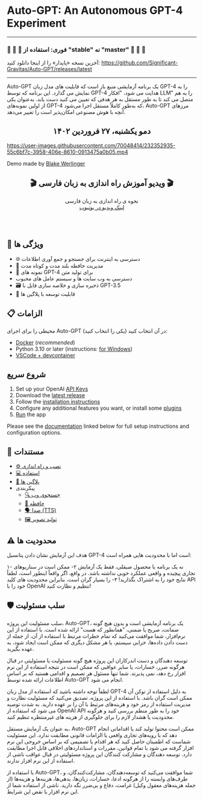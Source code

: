 # Auto-GPT: An Autonomous GPT-4 Experiment


<hr/>

### 🔴 🔴 🔴 فوری: استفاده از "stable" نه "master" 🔴 🔴 🔴

آخرین نسخه «پایدار» را از اینجا دانلود کنید:
https://github.com/Significant-Gravitas/Auto-GPT/releases/latest

<hr/>


Auto-GPT یک برنامه آزمایشی منبع باز است که قابلیت های مدل زبان GPT-4 را به نمایش می گذارد. این برنامه که توسط GPT-4 هدایت می شود، "افکار LLM" را به هم متصل می کند تا به طور مستقل به هر هدفی که تعیین می کنید دست یابد. به‌عنوان یکی از اولین نمونه‌های GPT-4 که به‌طور کاملاً مستقل اجرا می‌شود، Auto-GPT مرزهای آنچه با هوش مصنوعی امکان‌پذیر است را تغییر می‌دهد.


<h2 align="center"> دمو یکشنبه، ۲۷ فروردین ۱۴۰۲ </h2>

https://user-images.githubusercontent.com/70048414/232352935-55c6bf7c-3958-406e-8610-0913475a0b05.mp4

Demo made by <a href=https://twitter.com/BlakeWerlinger>Blake Werlinger</a>

<h2 align="center"> 🎬 ویدیو آموزش راه اندازی به زبان فارسی 🎬</h2>
<p align="center">
نحوه ی راه اندازی به زبان فارسی
</br>
<a href="https://youtu.be/EjFrAgBaIxQ">لینک ویدیو در یوتیوب</a></p>


</br>
</br>




## 🚀 ویژگی ها

- 🌐 دسترسی به اینترنت برای جستجو و جمع آوری اطلاعات
- 💾 مدیریت حافظه بلند مدت و کوتاه مدت
- 🧠 نمونه های GPT-4 برای تولید متن
- دسترسی به وب سایت ها و سیستم عامل های محبوب
- 🗃️ ذخیره سازی و خلاصه سازی فایل با GPT-3.5
- 🔌 قابلیت توسعه با پلاگین ها

## 📋 الزامات

محیطی را برای اجرای Auto-GPT در آن انتخاب کنید (یکی را انتخاب کنید):
  - [Docker](https://docs.docker.com/get-docker/) (*recommended*)
  - Python 3.10 or later (instructions: [for Windows](https://www.tutorialspoint.com/how-to-install-python-in-windows))
  - [VSCode + devcontainer](https://marketplace.visualstudio.com/items?itemName=ms-vscode-remote.remote-containers)

## شروع سریع
1. Set up your OpenAI [API Keys](https://platform.openai.com/account/api-keys)
2. Download the [latest release](https://github.com/Significant-Gravitas/Auto-GPT/releases/latest)
3. Follow the [installation instructions][docs/install]
4. Configure any additional features you want, or install some [plugins][docs/plugins]
5. [Run][docs/usage] the app

Please see the [documentation][docs] linked below for full setup instructions and configuration options.

[docs]: https://significant-gravitas.github.io/Auto-GPT/

## 📖 مستندات
* [⚙️ نصب و راه اندازی][docs/install]
* [💻 استفاده][docs/usage]
* [🔌 پلاگین ها][docs/plugins]
* پیکربندی
  * [🔍 جستجوی وب](https://significant-gravitas.github.io/Auto-GPT/configuration/search/)
  * [🧠 حافظه](https://significant-gravitas.github.io/Auto-GPT/configuration/memory/)
  * [🗣️ صدا (TTS)](https://significant-gravitas.github.io/Auto-GPT/configuration/voice/)
  * [🖼️ تولید تصویر](https://significant-gravitas.github.io/Auto-GPT/configuration/imagegen/)

[docs/install]: https://significant-gravitas.github.io/Auto-GPT/installation/
[docs/usage]: https://significant-gravitas.github.io/Auto-GPT/usage/
[docs/plugins]: https://significant-gravitas.github.io/Auto-GPT/plugins/

## ⚠️ محدودیت ها

هدف این آزمایش نشان دادن پتانسیل GPT-4 است اما با محدودیت هایی همراه است:

۱- نه یک برنامه یا محصول صیقلی، فقط یک آزمایش
۲- ممکن است در سناریوهای تجاری پیچیده و واقعی عملکرد خوبی نداشته باشد. در واقع، اگر واقعاً اینطور است، لطفاً نتایج خود را به اشتراک بگذارید!
۳- را بسیار گران است، بنابراین محدودیت های کلید API خود را با OpenAI تنظیم و نظارت کنید!


## 🛡 سلب مسئولیت

سلب مسئولیت این پروژه، Auto-GPT، یک برنامه آزمایشی است و بدون هیچ گونه ضمانت، صریح یا ضمنی، "همانطور که هست" ارائه شده است. با استفاده از این نرم‌افزار، شما موافقت می‌کنید که تمام خطرات مرتبط با استفاده از آن، از جمله از دست دادن داده‌ها، خرابی سیستم، یا هر مشکل دیگری که ممکن است ایجاد شود، به عهده بگیرید.

توسعه دهندگان و دست اندرکاران این پروژه هیچ گونه مسئولیت یا مسئولیتی در قبال هرگونه ضرر، خسارات، یا سایر عواقبی که ممکن است در نتیجه استفاده از این نرم افزار رخ دهد، نمی پذیرند. شما تنها مسئول هر تصمیم و اقدامی هستید که بر اساس اطلاعات ارائه شده توسط Auto-GPT انجام می شود.

لطفاً توجه داشته باشید که استفاده از مدل زبان GPT-4 به دلیل استفاده از توکن آن ممکن است گران باشد. با استفاده از این پروژه، تصدیق می‌کنید که مسئولیت نظارت و مدیریت استفاده از رمز خود و هزینه‌های مرتبط با آن را بر عهده دارید. به شدت توصیه می شود که استفاده از OpenAI API خود را به طور منظم بررسی کنید و هرگونه محدودیت یا هشدار لازم را برای جلوگیری از هزینه های غیرمنتظره تنظیم کنید.

به عنوان یک آزمایش مستقل، Auto-GPT ممکن است محتوا تولید کند یا اقداماتی انجام دهد که با رویه‌های تجاری واقعی یا الزامات قانونی مطابقت ندارد. این مسئولیت شماست که اطمینان حاصل کنید که هر اقدام یا تصمیمی که بر اساس خروجی این نرم افزار گرفته می شود با تمام قوانین، مقررات و استانداردهای اخلاقی قابل اجرا مطابقت دارد. توسعه دهندگان و مشارکت کنندگان این پروژه مسئولیتی در قبال عواقب ناشی از استفاده از این نرم افزار ندارند.

با استفاده از Auto-GPT، شما موافقت می‌کنید که توسعه‌دهندگان، مشارکت‌کنندگان، و طرف‌های وابسته را از هرگونه ادعا، خسارات، زیان‌ها، بدهی‌ها، هزینه‌ها و هزینه‌ها (از جمله هزینه‌های معقول وکیل) غرامت، دفاع و بی‌ضرر نگه دارید. ناشی از استفاده شما از این نرم افزار یا نقض این شرایط.
